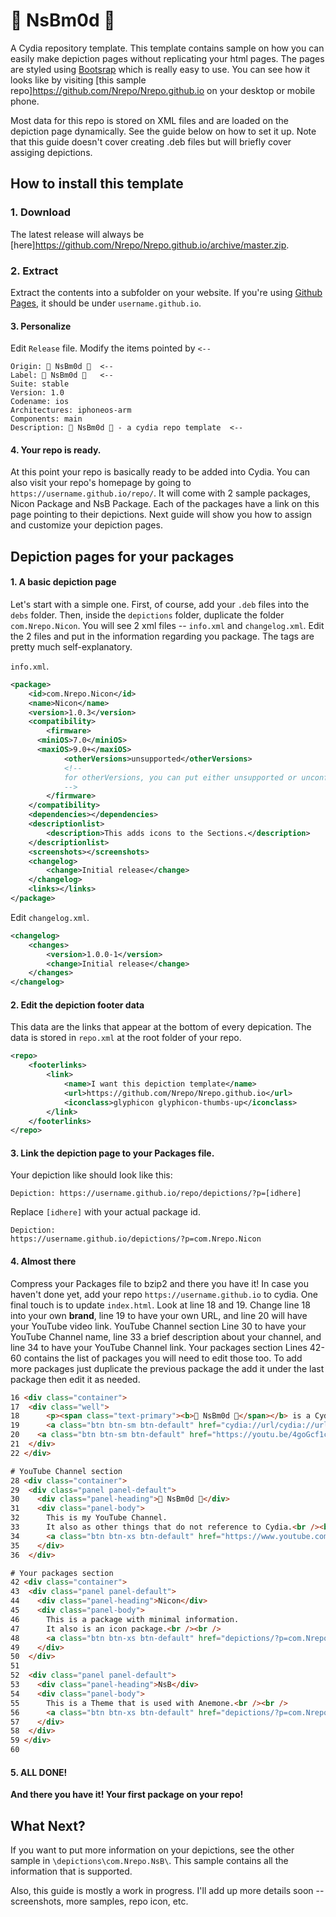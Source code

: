 #  NsBm0d 
A Cydia repository template. This template contains sample on how you can easily make depiction pages without replicating your html pages. The pages are styled using [Bootsrap](http://getbootstrap.com/) which is really easy to use. You can see how it looks like by visiting [this sample repo]https://github.com/Nrepo/Nrepo.github.io on your desktop or mobile phone.

Most data for this repo is stored on XML files and are loaded on the depiction page dynamically. See the guide below on how to set it up. Note that this guide doesn't cover creating .deb files but will briefly cover assiging depictions.

## How to install this template

### 1. Download
The latest release will always be [here]https://github.com/Nrepo/Nrepo.github.io/archive/master.zip.

### 2. Extract
Extract the contents into a subfolder on your website. If you're using [Github Pages](https://pages.github.com/), it should be under `username.github.io`.

#### 3. Personalize
Edit `Release` file. Modify the items pointed by `<--`

    Origin:  NsBm0d   <--
    Label:  NsBm0d    <--
    Suite: stable
    Version: 1.0
    Codename: ios
    Architectures: iphoneos-arm
    Components: main
    Description:  NsBm0d  - a cydia repo template  <--

#### 4. Your repo is ready.
At this point your repo is basically ready to be added into Cydia. You can also visit your repo's homepage by going to `https://username.github.io/repo/`. It will come with 2 sample packages, Nicon Package and NsB Package. Each of the packages have a link on this page pointing to their depictions. Next guide will show you how to assign and customize your depiction pages.


## Depiction pages for your packages

#### 1. A basic depiction page
Let's start with a simple one. First, of course, add your `.deb` files into the `debs` folder. Then, inside the `depictions` folder, duplicate the folder `com.Nrepo.Nicon`. You will see 2 xml files -- `info.xml` and `changelog.xml`. Edit the 2 files and put in the information regarding you package. The tags are pretty much self-explanatory.

`info.xml`.
```xml
<package>
	<id>com.Nrepo.Nicon</id>
	<name>Nicon</name>
	<version>1.0.3</version>
	<compatibility>
		<firmware>
      <miniOS>7.0</miniOS>
      <maxiOS>9.0+</maxiOS>
			<otherVersions>unsupported</otherVersions>
			<!--
			for otherVersions, you can put either unsupported or unconfirmed
			-->
		</firmware>
	</compatibility>
	<dependencies></dependencies>
	<descriptionlist>
		<description>This adds icons to the Sections.</description>
	</descriptionlist>
	<screenshots></screenshots>
	<changelog>
		<change>Initial release</change>
	</changelog>
	<links></links>
</package>
```
Edit `changelog.xml`.
```xml
<changelog>
	<changes>
		<version>1.0.0-1</version>
		<change>Initial release</change>
	</changes>
</changelog>
```

#### 2. Edit the depiction footer data
This data are the links that appear at the bottom of every depication. The data is stored in `repo.xml` at the root folder of your repo.

```xml
<repo>
	<footerlinks>
		<link>
			<name>I want this depiction template</name>
			<url>https://github.com/Nrepo/Nrepo.github.io</url>
			<iconclass>glyphicon glyphicon-thumbs-up</iconclass>
		</link>
	</footerlinks>
</repo>
```

#### 3. Link the depiction page to your Packages file.
Your depiction like should look like this:
```text
Depiction: https://username.github.io/repo/depictions/?p=[idhere]
```
Replace `[idhere]` with your actual package id.
```text
Depiction:
https://username.github.io/depictions/?p=com.Nrepo.Nicon
```
#### 4. Almost there
Compress your Packages file to bzip2 and there you have it! In case you haven't done yet, add your repo `https://username.github.io` to cydia.
  One final touch is to update `index.html`. Look at line 18 and 19. Change line 18 into your own **brand**, line 19 to have your own URL, and line 20 will have your YouTube video link.
YouTube Channel section Line 30 to have your YouTube Channel name, line 33 a brief description about your channel, and line 34 to have your YouTube Channel link.
Your packages section Lines 42-60 contains the list of packages you will need to edit those too. To add more packages just duplicate the previous package the add it under the last package then edit it as needed.
```html
16 <div class="container">
17 	<div class="well">
18 		<p><span class="text-primary"><b> NsBm0d </span></b> is a Cydia repository template.</p>
19 		<a class="btn btn-sm btn-default" href="cydia://url/cydia://url/https://cydia.saurik.com/api/share#?source=https://Nrepo.github.io//">Add to Cydia</a>
20    <a class="btn btn-sm btn-default" href="https://youtu.be/4goGcf1cVrQ">How to Add to Cydia</a>
21 	</div>
22 </div>

# YouTube Channel section
28 <div class="container">
29	<div class="panel panel-default">
30	  <div class="panel-heading"> NsBm0d </div>
31	  <div class="panel-body">
32		This is my YouTube Channel.
33		It also as other things that do not reference to Cydia.<br /><br />
34		<a class="btn btn-xs btn-default" href="https://www.youtube.com/user/NsBm0d">More info</a>
35	  </div>
36	</div>

# Your packages section
42 <div class="container">
43	<div class="panel panel-default">
44	  <div class="panel-heading">Nicon</div>
45	  <div class="panel-body">
46		This is a package with minimal information.
47		It also is an icon package.<br /><br />
48		<a class="btn btn-xs btn-default" href="depictions/?p=com.Nrepo.Nicon">More info</a>
49	  </div>
50	</div>
51
52	<div class="panel panel-default">
53	  <div class="panel-heading">NsB</div>
54	  <div class="panel-body">
55		This is a Theme that is used with Anemone.<br /><br />
56		<a class="btn btn-xs btn-default" href="depictions/?p=com.Nrepo.NsB">More info</a>
57	  </div>
58	</div>
59 </div>
60
```
#### 5. ALL DONE!
**And there you have it! Your first package on your repo!**

## What Next?
If you want to put more information on your depictions, see the other sample in `\depictions\com.Nrepo.NsB\`. This sample contains all the information that is supported.

Also, this guide is mostly a work in progress. I'll add up more details soon -- screenshots, more samples, repo icon, etc.
